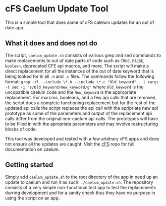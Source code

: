# cFS Caelum Update Tool
This is a simple tool that does some of cFS calelum updates for an out of date app.

## What it does and does not do
The script, `caelum_update.sh` consists of various grep and sed commands to make replacements to out of date parts of code such as `TRUE`, `FALSE`, `boolean`, deprecated CFE api macros, and more. The script will make a direct replacement for all the instances of the out of date keyword that is being looked for in all `.h` and `.c` files. The commands follow the following format: `grep -rl --include \*.h --include \*.c "Old_keyword" . | xargs -t sed -i 's/Old_keyword/New_keyword/g'` where `Old_keyword` is the uncopatible caelum code and the `New_keyword` is the appropriate replacement. For marcros, booleans, and a few api calls that are removed, the script does a complete functioning replacement but for the rest of the updated api calls the script replaces the api call with the apripriate new api prototype as some of the parameters and output of the replacement api calls differ from the original non-caelum api calls. The prototypes will have to be filled in with the apropriate parameters and may involve restructuring blocks of code. 

This tool was developed and tested with a few arbitrary cFS apps and does not ensure all the updates are caught. Visit the [cFS](https://github.com/nasa/cFS) repo for full documentation on caelum.

## Getting started
Simply add `caelum_update.sh` to the root directory of the app in need up an update to caelum and run it as such: `./caelum_update.sh`. The repository consists of a very simple non-functional test app to test the replacements durring development and for a sanity check thus they have no purpose in using the script on an app. 
